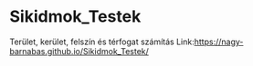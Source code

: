 # Sikidmok_Testek
Terület, kerület, felszín és térfogat számítás
Link:https://nagy-barnabas.github.io/Sikidmok_Testek/
